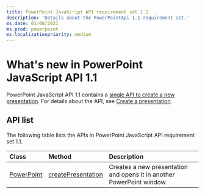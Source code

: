 ```yaml
---
title: PowerPoint JavaScript API requirement set 1.1
description: 'Details about the PowerPointApi 1.1 requirement set.'
ms.date: 01/08/2021
ms.prod: powerpoint
ms.localizationpriority: medium
---
```


# What's new in PowerPoint JavaScript API 1.1

PowerPoint JavaScript API 1.1 contains a [single API to create a new presentation](/javascript/api/powerpoint#PowerPoint_createPresentation_base64File_). For details about the API, see [Create a presentation](../../powerpoint/powerpoint-add-ins.md#create-a-presentation).

## API list

The following table lists the APIs in PowerPoint JavaScript API requirement set 1.1.

| Class | Method | Description |
|:---|:---|:---|
|[PowerPoint](/javascript/api/powerpoint)|[createPresentation](/javascript/api/powerpoint#PowerPoint_createPresentation_base64File_)|Creates a new presentation and opens it in another PowerPoint window.|